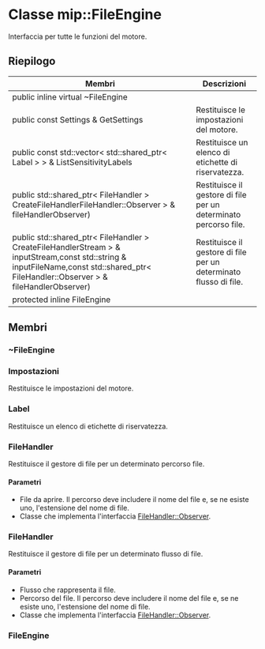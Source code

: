 # <a name="class-mipfileengine"></a>Classe mip::FileEngine 
Interfaccia per tutte le funzioni del motore.
## <a name="summary"></a>Riepilogo
 Membri                        | Descrizioni                                
--------------------------------|---------------------------------------------
public inline virtual  ~FileEngine | 
public const Settings & GetSettings | Restituisce le impostazioni del motore.
public const std::vector< std::shared_ptr< Label > > & ListSensitivityLabels | Restituisce un elenco di etichette di riservatezza.
public std::shared_ptr< FileHandler > CreateFileHandlerFileHandler::Observer > & fileHandlerObserver) | Restituisce il gestore di file per un determinato percorso file.
public std::shared_ptr< FileHandler > CreateFileHandlerStream > & inputStream,const std::string & inputFileName,const std::shared_ptr< FileHandler::Observer > & fileHandlerObserver) | Restituisce il gestore di file per un determinato flusso di file.
protected inline  FileEngine | 
## <a name="members"></a>Membri
### <a name="fileengine"></a>~FileEngine
### <a name="settings"></a>Impostazioni
Restituisce le impostazioni del motore.
### <a name="label"></a>Label
Restituisce un elenco di etichette di riservatezza.
### <a name="filehandler"></a>FileHandler
Restituisce il gestore di file per un determinato percorso file.
#### <a name="parameters"></a>Parametri
* File da aprire. Il percorso deve includere il nome del file e, se ne esiste uno, l'estensione del nome di file. 
* Classe che implementa l'interfaccia [FileHandler::Observer](#classmip_1_1_file_handler_1_1_observer).
### <a name="filehandler"></a>FileHandler
Restituisce il gestore di file per un determinato flusso di file.
#### <a name="parameters"></a>Parametri
* Flusso che rappresenta il file. 
* Percorso del file. Il percorso deve includere il nome del file e, se ne esiste uno, l'estensione del nome di file. 
* Classe che implementa l'interfaccia [FileHandler::Observer](#classmip_1_1_file_handler_1_1_observer).
### <a name="fileengine"></a>FileEngine